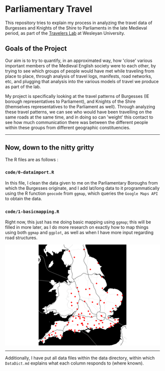 # Parliamentary Travel

This repository tries to explain my process in analyzing the travel data of Burgesses and Knights of the Shire to Parliaments in the late Medieval period, as part of the [Travelers Lab](http://travelerslab.research.wesleyan.edu) at Wesleyan University.

## Goals of the Project

Our aim is to try to quantify, in an approximated way, how 'close' various important members of the Medieval English society were to each other, by trying to see which groups of people would have met while traveling from place to place, through analysis of travel logs, manifests, road networks, etc, and plugging that analysis into the various models of travel we produce as part of the lab.

My project is specifically looking at the travel patterns of Burgesses (IE borough representatives to Parliament), and Knights of the Shire (themselves representatives to the Parliament as well). Through analyzing these travel patterns, we can see who would have been travelling on the same roads at the same time, and in doing so can 'weight' this contact to see how much communication there was between the different people within these groups from different geographic constituencies.

---

## Now, down to the nitty gritty

The R files are as follows :

### `code/0-dataimport.R`

In this file, I clean the data given to me on the Parliamentary Boroughs from which the Burgesses originate, and I add lat/long data to it programmatically using the R function `geocode` from `ggmap`, which queries the `Google Maps API` to obtain the data.

### `code/1-basicmapping.R`

Right now, this just has me doing basic mapping using `ggmap`; this will be filled in more later, as I do more research on exactly how to map things using both `ggmap` and `ggplot`, as well as when I have more input regarding road structures.

![Burgess Geoplot](/figures/burgessplot.png?raw=true "Plot of Burgess Locations")

---

Additionally, I have put all data files within the data directory, within which `DataDict.md` explains what each column responds to (where known).


